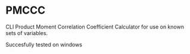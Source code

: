 # PMCCC
CLI Product Moment Correlation Coefficient Calculator for use on known sets of variables.

Succesfully tested on windows
